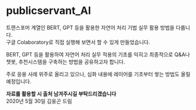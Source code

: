 # publicservant_AI

트랜스포머 계열인 BERT, GPT 등을 활용한 자연어 처리 기법 실무 활용 방법을 다룹니다.  
구글 Colaboratory로 직접 실행해 보면서 할 수 있게 만들었습니다.

BERT, GPT 등을 활용하여 자연어 처리 실무 적용의 기초를 익히고
최종적으로 Q&A나 챗봇, 추천시스템을 구축하는 방법을 공유하고자 합니다.

주로 응용 사례 위주로 올리고 있으나, 심화 내용에 레이어를 기초부터 쌓는 방법도 올릴 예정입니다.

**자료를 활용할 시 출처 남겨주시길 부탁드리겠습니다**  
2020년 5월 30일 김웅곤 드림
